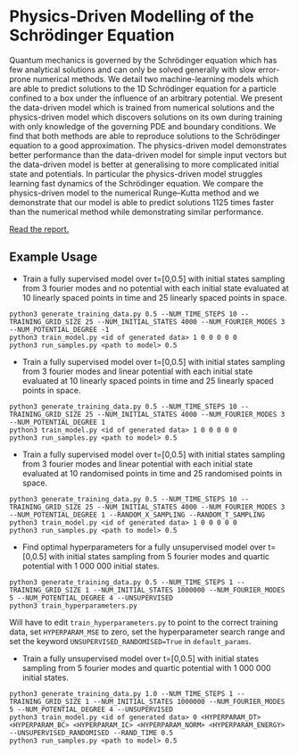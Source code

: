 # Physics-Driven Modelling of the Schrödinger Equation

Quantum mechanics is governed by the Schrödinger equation which has few analytical solutions and can only be solved generally with slow error-prone numerical methods. We detail two machine-learning models which are able to predict solutions to the 1D Schrödinger equation for a particle confined to a box under the influence of an arbitrary potential. We present the data-driven model which is trained from numerical solutions and the physics-driven model which discovers solutions on its own during training with only knowledge of the governing PDE and boundary conditions. We find that both methods are able to reproduce solutions to the Schrödinger equation to a good approximation. The physics-driven model demonstrates better performance than the data-driven model for simple input vectors but the data-driven model is better at generalising to more complicated initial state and potentials. In particular the physics-driven model struggles learning fast dynamics of the Schrödinger equation. We compare the physics-driven model to the numerical Runge–Kutta method and we demonstrate that our model is able to predict solutions 1125 times faster than the numerical method while demonstrating similar performance.

[Read the report.](bentley_schrod_report_public.pdf)

## Example Usage
- Train a fully supervised model over t=\[0,0.5\] with initial states sampling from 3 fourier modes and no potential with each initial state evaluated at 10 linearly spaced points in time and 25 linearly spaced points in space.
```
python3 generate_training_data.py 0.5 --NUM_TIME_STEPS 10 --TRAINING_GRID_SIZE 25 --NUM_INITIAL_STATES 4000 --NUM_FOURIER_MODES 3 --NUM_POTENTIAL_DEGREE -1
python3 train_model.py <id of generated data> 1 0 0 0 0 0
python3 run_samples.py <path to model> 0.5
```

- Train a fully supervised model over t=\[0,0.5\] with initial states sampling from 3 fourier modes and linear potential with each initial state evaluated at 10 linearly spaced points in time and 25 linearly spaced points in space.
```
python3 generate_training_data.py 0.5 --NUM_TIME_STEPS 10 --TRAINING_GRID_SIZE 25 --NUM_INITIAL_STATES 4000 --NUM_FOURIER_MODES 3 --NUM_POTENTIAL_DEGREE 1
python3 train_model.py <id of generated data> 1 0 0 0 0 0
python3 run_samples.py <path to model> 0.5
```

- Train a fully supervised model over t=\[0,0.5\] with initial states sampling from 3 fourier modes and linear potential with each initial state evaluated at 10 randomised points in time and 25 randomised points in space.
```
python3 generate_training_data.py 0.5 --NUM_TIME_STEPS 10 --TRAINING_GRID_SIZE 25 --NUM_INITIAL_STATES 4000 --NUM_FOURIER_MODES 3 --NUM_POTENTIAL_DEGREE 1 --RANDOM_X_SAMPLING --RANDOM_T_SAMPLING
python3 train_model.py <id of generated data> 1 0 0 0 0 0
python3 run_samples.py <path to model> 0.5
```

- Find optimal hyperparameters for a fully unsupervised model over t=\[0,0.5\] with initial states sampling from 5 fourier modes and quartic potential with 1 000 000 initial states.
```
python3 generate_training_data.py 0.5 --NUM_TIME_STEPS 1 --TRAINING_GRID_SIZE 1 --NUM_INITIAL_STATES 1000000 --NUM_FOURIER_MODES 5 --NUM_POTENTIAL_DEGREE 4 --UNSUPERVISED
python3 train_hyperparameters.py
```
Will have to edit `train_hyperparameters.py` to point to the correct training data, set `HYPERPARAM_MSE` to zero, set the hyperparameter search range and set the keyword `UNSUPERVISED_RANDOMISED=True` in `default_params`.


- Train a fully unsupervised model over t=\[0,0.5\] with initial states sampling from 5 fourier modes and quartic potential with 1 000 000 initial states.
```
python3 generate_training_data.py 1.0 --NUM_TIME_STEPS 1 --TRAINING_GRID_SIZE 1 --NUM_INITIAL_STATES 1000000 --NUM_FOURIER_MODES 5 --NUM_POTENTIAL_DEGREE 4 --UNSUPERVISED
python3 train_model.py <id of generated data> 0 <HYPERPARAM_DT> <HYPERPARAM_BC> <HYPERPARAM_IC> <HYPERPARAM_NORM> <HYPERPARAM_ENERGY> --UNSUPERVISED_RANDOMISED --RAND_TIME 0.5 
python3 run_samples.py <path to model> 0.5
```
